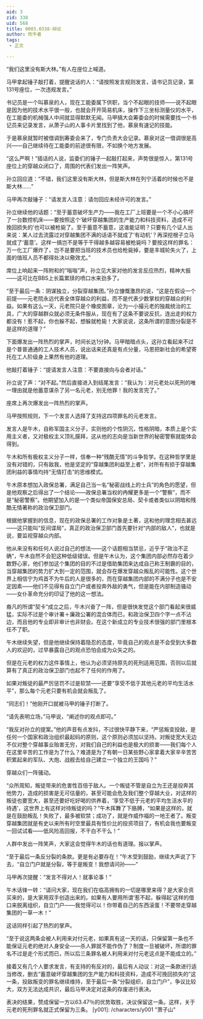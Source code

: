 ```yaml
---
aid: 3
zid: 338
uid: 568
title: 0003.0338-辩论
author: 吹牛者
tags: 
 - 正文

---
```




  “我们这里没有斯大林。”有人在座位上喊道。

  马甲拿起锤子敲打着，提醒说话的人：“请按照发言规则发言，请书记员记录，第131号座位，一次违规发言。”

  书记员是一个叫慕泉的人，现在工能委属下供职，当个不起眼的技师——说不起眼是因为他的技术水平很一般，也就会开开简易机床，操作下三坐标测量仪的水平，在工能委的机械强人中间就显得默默无闻。马甲搞大会筹委会的时候需要找一个书记员来记录发言，从萧子山的人事卡片里找到了他，慕泉有速记的技能。

  于是慕泉就暂时被借调到筹委会来了，专门负责大会记录。慕泉对这一借调很是高兴——自己继续待在工能委的前途很有限，不如换个地方发展。

  “这么严啊！”插话的人说，监委们的锤子一起敲打起来，声势很是惊人，第131号座位上的穿越众闭口了，周围的代表们发出一阵笑声。

  孙立回应道：“不错，我们这里没有斯大林，但是斯大林在列宁活着的时候也不是斯大林……”

  马甲再次敲锤子：“请发言人注意：请勿回应未经许可的发言。”

  孙立继续他的话题：“至于蓄意破坏生产力——我在工厂上班要是一个不小心搞坏了一台数控机床——要按照这个‘破坏穿越集团的生产能力和科技资料，造成不可挽回损失的’也可以被枪毙了。至于蓄意不蓄意，这谁能证明？只要有几个证人出来说：某人过去流露过对穿越集团不满的话语不就成了‘有动机’？再深挖根子立马就成了‘蓄意’。这样一搞岂不是等于干得越多越容易被枪毙吗？要按这样的罪名：万一化工厂爆炸了，岂不是要把当班的技术员也给枪毙掉，要是丰城轮失火了，上面的值班人员不都得处决以儆效尤。”

  席位上响起来一阵附和的“嗡嗡”声，孙立见大家对他的发言反应热烈，精神大振——这可比在BBS上长篇累牍的喷口水来劲多了。

  “至于最后一条：阴谋独立，分裂穿越集团。”孙立慷慨激昂的说，“这是在假设一个前提——元老院永远代表全体穿越众的利益，而不是代表少数掌权的穿越众的利益。如果有这么一天，元老院只是个橡皮图章，沦为一小撮元老的独裁统治的工具，广大的穿越群众就必须无条件服从，现在有了这条不要说反抗，连出走的权力都没有！惹不起，你也躲不起，想躲就枪毙！大家说说，这条所谓的意图分裂是不是这样的道理？”

  下面爆发出一阵热烈的掌声，时间长达1分钟。马甲暗暗点头，这孙立看起来不过是个普普通通的工人技术人员，说出话来还真是有点分量，马恩把新社会的希望寄托在工人阶级身上果然有他的道理。

  他敲打着锤子：“提请发言人注意：不要直接向与会者对话。”

  孙立说了声：“对不起。”然后直接进入到结尾发言：“我认为：对元老处以死刑的唯一理由就是他蓄意谋杀了另一名元老，别无他罪！我的发言完了。”

  座席上再次爆发出一阵热烈的掌声。

  马甲按照规则，下一个发言人选择了支持这四项罪名的元老发言。

  发言人是午木，自称军国主义分子，实则他的个性阴沉，性格阴暗，本质上是个实用主义者，又对极权主义顶礼膜拜，这从他的志向是当新世界的秘密警察就能体会得到。

  午木和所有极权主义分子一样，信奉一种“残酷无情”的斗争哲学。在这种哲学里是没有对错的，只有敌我，他是坚定的“穿越集团利益至上者”，对所有有损于穿越集团利益的事情均持“无情打击”的思维模式。

  午木原本想加入政保总署，满足自己当一名“秘密战线上的士兵”的角色的愿望，但是他观察之后得出了一个结论——政保总署当权的冉耀更多是一个“警察”，而不是“秘密警察”。他期望加入的是一个类似帝国保安总局、契卡或者类似以阴暗和残酷无情著称的政治保卫部门。

  根据他掌握到的信息，现在的政保总署的工作对象是土著，这和他的理念相去甚远——这只能叫“反间谍局”，真正的政治保卫部门首先要针对“内部的敌人”，也就是说，要监视穿越众内部。

  他从来没有和任何人说过自己的想法——这个话题相当禁忌，近乎于“政治不正确”，午木自然不会犯这种低级错误。但是午木认为，这个集团内部必然存在着少数野心家，他们参加这个集团的目的不过是借助集团来达成自己称王制霸的目的，当穿越集团的势力扩大到一定的范围，就会存在爆发穿越众叛乱的可能性。这个世界上相信宁为鸡首不为牛后的人是很多的，而在穿越集团内部的不满分子也是不安定因素——他们不见得有自立门户或者投奔外敌的勇气，但是能在内部制造骚动——女仆革命充分的印证了他的这一想法。

  裔凡的所谓“契卡”成立之后，午木兴奋了一阵，但是很快发觉这个部门看起来很威猛，实际不过是个审计署＋廉政公署的混合体而已，和政治保卫四个字一点不沾边，而且他的专业即非审计也非财会。在这个新成立的专业技术很强的部门里根本任不了职。

  午木继续失望，但是他继续保持着隐忍的态度，毕竟自己的观点是不会受到大多数人的欢迎的，过早暴露自己的观点恐怕会成为众矢之的。

  但是在元老的权力这件事情上，他认为必须坚持原先的死刑适用范围，否则以后就算有了真正的政治保卫部门也起不了任何的作用了。

  如果对叛徒的最严厉惩罚不过是软禁——还要“享受不低于其他元老的平均生活水平”，那么每个元老只要有机会就会叛乱了。

  “同志们！”他刚开口就被马甲的锤子打断了。

  “请先表明立场，”马甲说，“阐述你的观点即可。”

  “我反对孙立的提案。”他的声音有点发抖，不过很快平静下来，“严惩叛变投敌，是任何一个国家和政治组织最起码的原则，这个原则必须加以坚持。对叛徒宽大无边不仅对整个穿越事业贻害无穷，对我们自己的利益也是极大的损害——我们每个人在这里辛苦的工作是为了什么？难道是为了有朝一日某些野心家拿着大家辛辛苦苦积累起来的军队、大炮、战舰去给自己建立一个独立的王国吗？”

  穿越众们一阵骚动。

  “众所周知，叛徒带来的危害性百倍于敌人。一个叛徒不管是自立为王还是投奔其他势力，造成的损害是无可估量的，甚至可能会危及我们整个穿越大业，对这样的叛徒也要宽大，甚至还要好吃好喝的供养着，‘享受不低于元老的平均生活水平的待遇’，这世界上有这样对待叛徒的吗？”午木挥舞了下胳膊，“如果是这样的，就是在鼓励叛乱！失败了，最多被软禁；成功了，就是作威作福的一地王者了。叛变穿越集团就是有史以来所有时空里最具有性价比的投资项目了，有机会我也要叛变一回试试看——低风险高回报，不干白不干么！”

  人群中发出一阵笑声，大家这会觉得午木的话也有道理。报以掌声。

  “至于最后一条反分裂的条款。更是有必要存在！”午木受到鼓励，继续大声说了下去，“自立门户就是分裂，等于是叛变！我想请问孙——”

  马甲再次提醒：“发言不得对人！就事论事！”

  午木话锋一转：“请问大家，现在我们在临高拥有的一切是哪里来得？是大家合资买来的，是大家用双手创造出来的。如果有人要用所谓‘惹不起，躲得起’这样的借口来脱离组织，自立门户——我觉得可以！你带着自己的东西滚蛋！不要带走穿越集团的一草一木！”

  这话同样引起了热烈的掌声。

  “至于说这两条会被人利用来对付元老，如果真有这一天的话，只保留第一条也不能保证元老的绝对人身安全——杀人罪就不能作伪了？制度一旦被破坏，所谓的罪名不过是走个形式而已，所以后三条罪名被人利用来对付元老这点是不能成立的。”

  接着又有几个人要求发言，有支持的有反对的，最后有人动议：对这一条款进行适当修改，删去“蓄意破坏穿越集团的生产能力和科技资料，造成不可挽回损失的”这一条，投敌叛变的罪名继续维持，至于最后一条“分裂组织，自立门户”，争议比较大，双方无法达成共识，最后马甲决定对这条的存废进行表决。

  表决的结果，赞成保留一方以63.47％的优势取胜，决议保留这一条。这样，关于元老的死刑罪名就正式保留为三条。
[y001]: /characters/y001 "萧子山"


